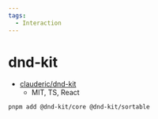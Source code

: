 ```yaml
---
tags:
  - Interaction
---
```


# dnd-kit

- [clauderic/dnd-kit](https://github.com/clauderic/dnd-kit)
  - MIT, TS, React


```bash
pnpm add @dnd-kit/core @dnd-kit/sortable
```
